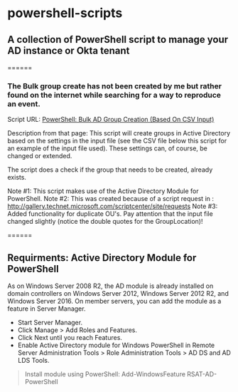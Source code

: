 # powershell-scripts


## A collection of PowerShell script to manage your AD instance or Okta tenant
======

### The Bulk group create has not been created by me but rather found on the internet while searching for a way to reproduce an event.

Script URL: [PowerShell: Bulk AD Group Creation (Based On CSV Input)](https://gallery.technet.microsoft.com/scriptcenter/PowerShell-Bulk-AD-Group-4d873f35)



Description from that page:
This script will create groups in Active Directory based on the settings in the input file (see the CSV file below this script for an example of the input file used). These settings can, of course, be changed or extended.

The script does a check if the group that needs to be created, already exists.

Note #1: This script makes use of the Active Directory Module for PowerShell.
Note #2: This was created because of a script request in : http://gallery.technet.microsoft.com/scriptcenter/site/requests
Note #3: Added functionality for duplicate OU's. Pay attention that the input file changed slightly (notice the double quotes for the GroupLocation)!

======

## Requirments: Active Directory Module for PowerShell

As on Windows Server 2008 R2, the AD module is already installed on domain controllers on Windows Server 2012, Windows Server 2012 R2, and Windows Server 2016. On member servers, you can add the module as a feature in Server Manager.

   * Start Server Manager.
   * Click Manage > Add Roles and Features.
   * Click Next until you reach Features.
   * Enable Active Directory module for Windows PowerShell in Remote Server Administration Tools > Role Administration Tools > AD DS and AD LDS Tools.
   
> Install module using PowerShell: Add-WindowsFeature RSAT-AD-PowerShell
